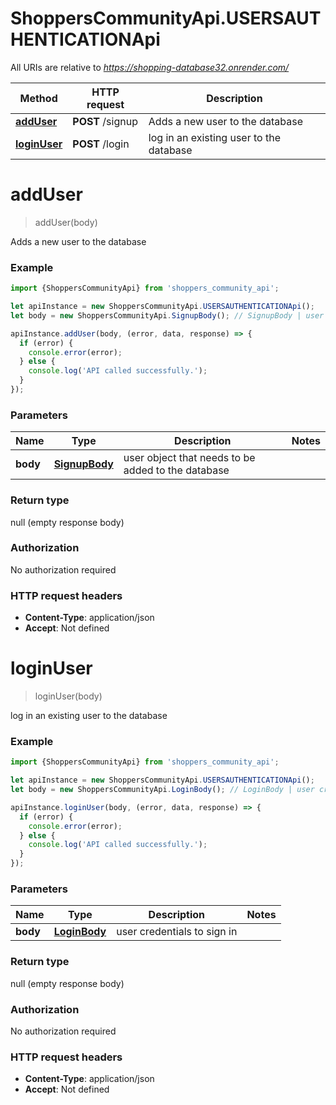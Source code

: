 # ShoppersCommunityApi.USERSAUTHENTICATIONApi

All URIs are relative to *https://shopping-database32.onrender.com/*

Method | HTTP request | Description
------------- | ------------- | -------------
[**addUser**](USERSAUTHENTICATIONApi.md#addUser) | **POST** /signup | Adds a new user to the database
[**loginUser**](USERSAUTHENTICATIONApi.md#loginUser) | **POST** /login | log in an existing user to the database

<a name="addUser"></a>
# **addUser**
> addUser(body)

Adds a new user to the database

### Example
```javascript
import {ShoppersCommunityApi} from 'shoppers_community_api';

let apiInstance = new ShoppersCommunityApi.USERSAUTHENTICATIONApi();
let body = new ShoppersCommunityApi.SignupBody(); // SignupBody | user object that needs to be added to the database

apiInstance.addUser(body, (error, data, response) => {
  if (error) {
    console.error(error);
  } else {
    console.log('API called successfully.');
  }
});
```

### Parameters

Name | Type | Description  | Notes
------------- | ------------- | ------------- | -------------
 **body** | [**SignupBody**](SignupBody.md)| user object that needs to be added to the database | 

### Return type

null (empty response body)

### Authorization

No authorization required

### HTTP request headers

 - **Content-Type**: application/json
 - **Accept**: Not defined

<a name="loginUser"></a>
# **loginUser**
> loginUser(body)

log in an existing user to the database

### Example
```javascript
import {ShoppersCommunityApi} from 'shoppers_community_api';

let apiInstance = new ShoppersCommunityApi.USERSAUTHENTICATIONApi();
let body = new ShoppersCommunityApi.LoginBody(); // LoginBody | user credentials to sign in

apiInstance.loginUser(body, (error, data, response) => {
  if (error) {
    console.error(error);
  } else {
    console.log('API called successfully.');
  }
});
```

### Parameters

Name | Type | Description  | Notes
------------- | ------------- | ------------- | -------------
 **body** | [**LoginBody**](LoginBody.md)| user credentials to sign in | 

### Return type

null (empty response body)

### Authorization

No authorization required

### HTTP request headers

 - **Content-Type**: application/json
 - **Accept**: Not defined

